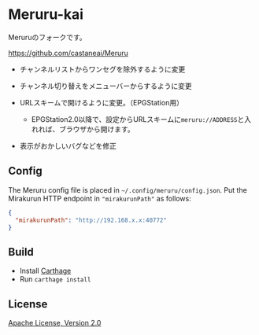 # Meruru-kai 

Meruruのフォークです。

https://github.com/castaneai/Meruru


- チャンネルリストからワンセグを除外するように変更
- チャンネル切り替えをメニューバーからするように変更
- URLスキームで開けるように変更。（EPGStation用）
  - EPGStation2.0以降で、設定からURLスキームに`meruru://ADDRESS`と入れれば、ブラウザから開けます。
  
- 表示がおかしいバグなどを修正

## Config

The Meruru config file is placed in `~/.config/meruru/config.json`.
Put the Mirakurun HTTP endpoint in `"mirakurunPath"` as follows:

```json
{
  "mirakurunPath": "http://192.168.x.x:40772"
}
```

## Build

- Install [Carthage](https://github.com/Carthage/Carthage)
- Run `carthage install`

## License

[Apache License, Version 2.0](LICENSE)

